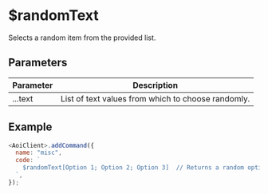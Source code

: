 # $randomText

Selects a random item from the provided list.

## Parameters

| Parameter | Description                                        |
| --------- | -------------------------------------------------- |
| ...text   | List of text values from which to choose randomly. |

## Example

```js
<AoiClient>.addCommand({
  name: "misc",
  code: `
    $randomText[Option 1; Option 2; Option 3]  // Returns a random option from the list
  `,
});
```
